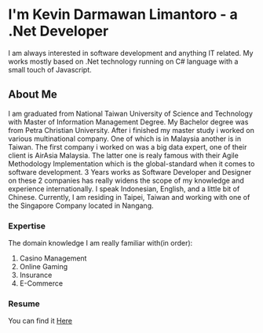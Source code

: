 # I'm Kevin Darmawan Limantoro - a .Net Developer

I am always interested in software development and anything IT related. My works mostly based on 
.Net technology running on C# language with a small touch of Javascript.

## About Me
I am graduated from National Taiwan University of Science and Technology with Master of Information Management Degree. My Bachelor degree was from Petra Christian University. After i finished my master study i worked on various multinational company. One of which is in Malaysia another is in Taiwan. The first company i worked on was a big data expert, one of their client is AirAsia Malaysia. The latter one is realy famous with their Agile Methodology Implementation which is the global-standard when it comes to software development. 3 Years works as Software Developer and Designer on these 2 companies has really widens the scope of my knowledge and experience 
internationally. I speak Indonesian, English, and a little bit of Chinese. Currently, I am residing in Taipei, Taiwan and working with one of the Singapore Company located in Nangang.

### Expertise
The domain knowledge I am really familiar with(in order):
1. Casino Management
2. Online Gaming
3. Insurance 
4. E-Commerce

### Resume
You can find it [Here](https://www.dropbox.com/s/kqkfv9mociceaup/Resume%20Kevin.pdf?dl=0)
